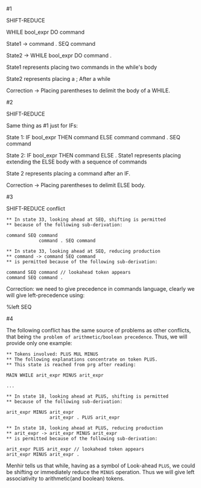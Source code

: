 #1 

SHIFT-REDUCE

WHILE bool_expr DO command

State1 ->  command . SEQ command

State2 -> WHILE bool_expr DO command .

State1 represents placing two commands in the while's body

State2 represents placing a ; After a while

Correction -> Placing parentheses to delimit the body of a WHILE.

#2

SHIFT-REDUCE

Same thing as #1 just for IFs:

State 1: IF bool_expr THEN command ELSE command
                                        command . SEQ command

State 2: IF bool_expr THEN command ELSE
                                        .
State1 represents placing extending the ELSE body with a sequence of commands

State 2 represents placing a command after an IF.

Correction -> Placing parentheses to delimit ELSE body.

#3

SHIFT-REDUCE conflict

```
** In state 33, looking ahead at SEQ, shifting is permitted
** because of the following sub-derivation:

command SEQ command 
            command . SEQ command 

** In state 33, looking ahead at SEQ, reducing production
** command -> command SEQ command
** is permitted because of the following sub-derivation:

command SEQ command // lookahead token appears
command SEQ command . 
```

Correction: we need to give precedence in commands language, clearly we will give left-precedence using:

%left SEQ

#4 

The following conflict has the same source of problems as other conflicts, that being `the problem of arithmetic/boolean precedence`. Thus, we will provide only one example: 

```
** Tokens involved: PLUS MUL MINUS
** The following explanations concentrate on token PLUS.
** This state is reached from prg after reading:

MAIN WHILE arit_expr MINUS arit_expr

...

** In state 18, looking ahead at PLUS, shifting is permitted
** because of the following sub-derivation:

arit_expr MINUS arit_expr 
                arit_expr . PLUS arit_expr 

** In state 18, looking ahead at PLUS, reducing production
** arit_expr -> arit_expr MINUS arit_expr
** is permitted because of the following sub-derivation:

arit_expr PLUS arit_expr // lookahead token appears
arit_expr MINUS arit_expr .
```
Menhir tells us that while, having as a symbol of Look-ahead `PLUS`, we could be shifting
or immediately reduce the `MINUS` operation.
Thus we will give left associativity to arithmetic(and boolean) tokens.